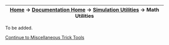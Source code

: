 | [Home](/trick) → [Documentation Home](../Documentation-Home) → [Simulation Utilities](Simulation-Utilities) → Math Utilities |
|------------------------------------------------------------------|

To be added.

[Continue to Miscellaneous Trick Tools](../miscellaneous_trick_tools/Miscellaneous-Trick-Tools)
